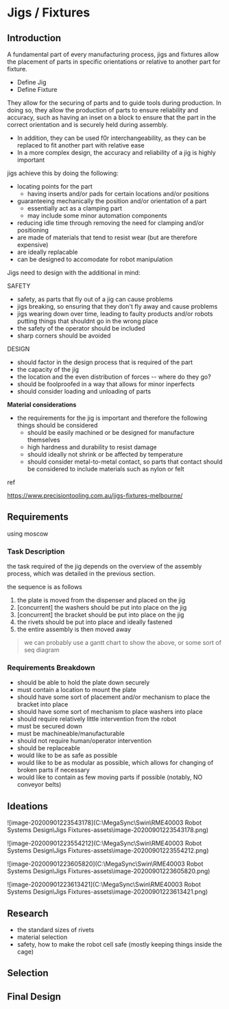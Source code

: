 # Jigs / Fixtures 

## Introduction

A fundamental part of every manufacturing process, jigs and fixtures allow the placement of parts in specific orientations or relative to another part for fixture. 

* Define Jig
* Define Fixture

They allow for the securing of parts and to guide tools during production. In doing so,  they allow the production of parts to ensure reliability and accuracy, such as having an inset on a block to ensure that the part in the correct orientation and is securely held during assembly.

* In addition, they can be used f0r interchangeability, as they can be replaced to fit another part with relative ease
* In a more complex design, the accuracy and reliability of a jig is highly important

jigs achieve this by doing the following:

* locating points for the part
  * having inserts and/or pads for certain locations and/or positions
* guaranteeing mechanically the position and/or orientation of a part
  * essentially act as a clamping part
  * may include some minor automation components
* reducing idle time through removing the need for clamping and/or positioning
* are made of materials that tend to resist wear (but are therefore expensive)
* are ideally replacable
* can be designed to accomodate for robot manipulation



Jigs need to design with the additional in mind:

SAFETY

* safety, as parts that fly out of a jig can cause problems
* jigs breaking, so ensuring that they don't  fly away and cause problems
* jigs wearing down over time, leading to faulty products and/or robots putting things that shouldnt go in the wrong place
* the safety of the operator should be included
* sharp corners should be avoided

DESIGN

* should factor in the design process that is required of the part
* the capacity of the jig
* the location and the even distribution of forces -- where do they go?
* should be foolproofed in a way that allows for minor inperfects 
* should consider loading and unloading of parts

**Material considerations**

* the requirements for the jig is important and therefore the following things should be considered
  * should be easily machined or be designed for manufacture themselves
  * high hardness and durability to resist damage
  * should ideally not shrink or be affected by temperature
  * should consider metal-to-metal contact, so parts that contact should be considered to include materials such as nylon or felt



ref

https://www.precisiontooling.com.au/jigs-fixtures-melbourne/

## Requirements

using moscow

### Task Description

the task required of the jig depends on the overview of the assembly process, which was detailed in the previous section.

the sequence is as follows

1. the plate is moved from the dispenser and placed on the jig
2. [concurrent] the washers should be put into place on the jig
3. [concurrent] the bracket should be put into place on the jig
4. the rivets should be put into place and ideally fastened
5. the entire assembly is then moved away

> we can probably use a gantt chart to show the above, or some sort of seq diagram

### Requirements Breakdown

* should be able to hold the plate down securely
* must contain a location to mount the plate
* should have some sort of placement and/or mechanism to place the bracket into place
* should have some sort of mechanism to place washers into place
* should require relatively little intervention from the robot
* must be secured down
* must be machineable/manufacturable
* should not require human/operator intervention
* should be replaceable
* would like to be as safe as possible
* would like to be as modular as possible, which allows for changing of broken parts if necessary
* would like to contain as few moving parts if possible (notably, NO conveyor belts)

## Ideations

![image-20200901223543178](C:\MegaSync\Swin\RME40003 Robot Systems Design\Jigs  Fixtures-assets\image-20200901223543178.png)

![image-20200901223554212](C:\MegaSync\Swin\RME40003 Robot Systems Design\Jigs  Fixtures-assets\image-20200901223554212.png)

![image-20200901223605820](C:\MegaSync\Swin\RME40003 Robot Systems Design\Jigs  Fixtures-assets\image-20200901223605820.png)

![image-20200901223613421](C:\MegaSync\Swin\RME40003 Robot Systems Design\Jigs  Fixtures-assets\image-20200901223613421.png)

## Research

* the standard sizes of rivets
* material selection
* safety, how to make the robot cell safe (mostly keeping things inside the cage)

## Selection

## Final Design



